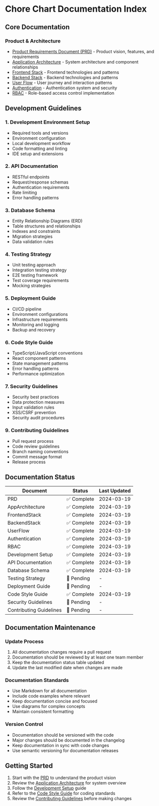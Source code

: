 # Chore Chart Documentation Index

## Core Documentation

### Product & Architecture

- [Product Requirements Document (PRD)](./PRD.md) - Product vision, features, and requirements
- [Application Architecture](./AppArchitecture.md) - System architecture and component relationships
- [Frontend Stack](./FrontendStack.md) - Frontend technologies and patterns
- [Backend Stack](./BackendStack.md) - Backend technologies and patterns
- [User Flow](./UserFlow.md) - User journey and interaction patterns
- [Authentication](./Authentication.md) - Authentication system and security
- [RBAC](./RBAC.md) - Role-based access control implementation

## Development Guidelines

### 1. Development Environment Setup

- Required tools and versions
- Environment configuration
- Local development workflow
- Code formatting and linting
- IDE setup and extensions

### 2. API Documentation

- RESTful endpoints
- Request/response schemas
- Authentication requirements
- Rate limiting
- Error handling patterns

### 3. Database Schema

- Entity Relationship Diagrams (ERD)
- Table structures and relationships
- Indexes and constraints
- Migration strategies
- Data validation rules

### 4. Testing Strategy

- Unit testing approach
- Integration testing strategy
- E2E testing framework
- Test coverage requirements
- Mocking strategies

### 5. Deployment Guide

- CI/CD pipeline
- Environment configurations
- Infrastructure requirements
- Monitoring and logging
- Backup and recovery

### 6. Code Style Guide

- TypeScript/JavaScript conventions
- React component patterns
- State management patterns
- Error handling patterns
- Performance optimization

### 7. Security Guidelines

- Security best practices
- Data protection measures
- Input validation rules
- XSS/CSRF prevention
- Security audit procedures

### 9. Contributing Guidelines

- Pull request process
- Code review guidelines
- Branch naming conventions
- Commit message format
- Release process

## Documentation Status

| Document                | Status      | Last Updated |
| ----------------------- | ----------- | ------------ |
| PRD                     | ✅ Complete | 2024-03-19   |
| AppArchitecture         | ✅ Complete | 2024-03-19   |
| FrontendStack           | ✅ Complete | 2024-03-19   |
| BackendStack            | ✅ Complete | 2024-03-19   |
| UserFlow                | ✅ Complete | 2024-03-19   |
| Authentication          | ✅ Complete | 2024-03-19   |
| RBAC                    | ✅ Complete | 2024-03-19   |
| Development Setup       | ✅ Complete | 2024-03-19   |
| API Documentation       | ✅ Complete | 2024-03-19   |
| Database Schema         | ✅ Complete | 2024-03-19   |
| Testing Strategy        | 🚧 Pending  | -            |
| Deployment Guide        | 🚧 Pending  | -            |
| Code Style Guide        | ✅ Complete | 2024-03-19   |
| Security Guidelines     | 🚧 Pending  | -            |
| Contributing Guidelines | 🚧 Pending  | -            |

## Documentation Maintenance

### Update Process

1. All documentation changes require a pull request
2. Documentation should be reviewed by at least one team member
3. Keep the documentation status table updated
4. Update the last modified date when changes are made

### Documentation Standards

- Use Markdown for all documentation
- Include code examples where relevant
- Keep documentation concise and focused
- Use diagrams for complex concepts
- Maintain consistent formatting

### Version Control

- Documentation should be versioned with the code
- Major changes should be documented in the changelog
- Keep documentation in sync with code changes
- Use semantic versioning for documentation releases

## Getting Started

1. Start with the [PRD](./PRD.md) to understand the product vision
2. Review the [Application Architecture](./AppArchitecture.md) for system overview
3. Follow the [Development Setup](#1-development-environment-setup) guide
4. Refer to the [Code Style Guide](#6-code-style-guide) for coding standards
5. Review the [Contributing Guidelines](#9-contributing-guidelines) before making changes
